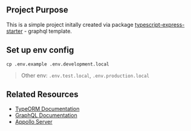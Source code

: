 ## Project Purpose

This is a simple project initally created via package [typescript-express-starter](https://www.npmjs.com/package/typescript-express-starter) - graphql template.


## Set up env config
```
cp .env.example .env.development.local
```
> Other env: `.env.test.local`, `.env.production.local`

## Related Resources
- [TypeORM Documentation](https://typeorm.io/)
- [GraphQL Documentation](https://graphql.org/)
- [Appollo Server](https://www.apollographql.com/docs/apollo-server/)
